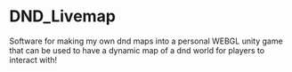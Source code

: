 # DND_Livemap
Software for making my own dnd maps into a personal WEBGL unity game that can be used to have a dynamic map of a dnd world for players to interact with!

